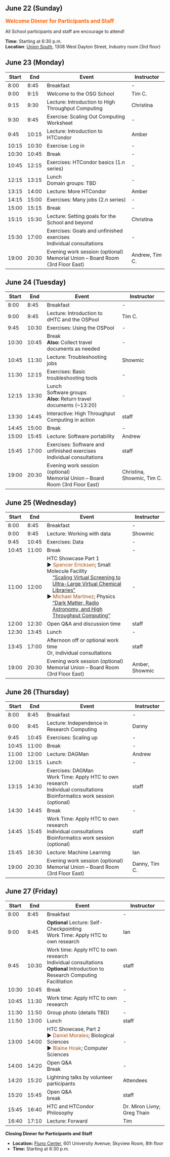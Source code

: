 ## June 22 (Sunday)

<div style="font-size: larger; font-weight: bold; color: #FF6600;">Welcome Dinner for Participants and Staff</div>

All School participants and staff are encourage to attend!

**Time:** Starting at 6:30 p.m.<br>
**Location**: [Union South](https://union.wisc.edu/visit/union-south/), 1308 West Dayton Street,
Industry room (3rd floor)

## June 23 (Monday)

<table>
  <thead>
    <tr>
      <th>Start</th>
      <th>End</th>
      <th>Event</th>
      <th>Instructor</th>
    </tr>
  </thead>
  <tbody>
    <tr>
      <td>8:00</td>
      <td>8:45</td>
      <td>Breakfast</td>
      <td>-</td>
    </tr>
    <tr>
      <td>9:00</td>
      <td>9:15</td>
      <td>Welcome to the OSG School</td>
      <td>Tim C.</td>
    </tr>
    <tr>
      <td>9:15</td>
      <td>9:30</td>
      <td><span class="before-dot text-light-blue">Lecture: Introduction to High Throughput Computing</span></td>
      <td>Christina</td>
    </tr>
    <tr>
      <td>9:30</td>
      <td>9:45</td>
      <td><span class="before-dot text-pink">Exercise: Scaling Out Computing Worksheet</span></td>
      <td>-</td>
    </tr>
    <tr>
      <td>9:45</td>
      <td>10:15</td>
      <td><span class="before-dot text-light-blue">Lecture: Introduction to HTCondor</span></td>
      <td>Amber</td>
    </tr>
    <tr>
      <td>10:15</td>
      <td>10:30</td>
      <td><span class="before-dot text-pink">Exercise: Log in</span></td>
      <td>-</td>
    </tr>
    <tr>
      <td>10:30</td>
      <td>10:45</td>
      <td>Break</td>
      <td>-</td>
    </tr>
    <tr>
      <td>10:45</td>
      <td>12:15</td>
      <td><span class="before-dot text-pink">Exercises: HTCondor basics (1.n series)</span></td>
      <td>-</td>
    </tr>
    <tr>
      <td>12:15</td>
      <td>13:15</td>
      <td>
        Lunch<br>
        Domain groups: TBD
      </td>
      <td>-</td>
    </tr>
    <tr>
      <td>13:15</td>
      <td>14:00</td>
      <td><span class="before-dot text-light-blue">Lecture: More HTCondor</span></td>
      <td>Amber</td>
    </tr>
    <tr>
      <td>14:15</td>
      <td>15:00</td>
      <td><span class="before-dot text-pink">Exercises: Many jobs (2.n series)</span></td>
      <td>-</td>
    </tr>
    <tr>
      <td>15:00</td>
      <td>15:15</td>
      <td>Break</td>
      <td>-</td>
    </tr> 
    <tr>
      <td>15:15</td>
      <td>15:30</td>
      <td><span class="before-dot text-light-blue">Lecture: Setting goals for the School and beyond</span></td>
      <td>Christina</td>
    </tr>
    <tr>
      <td>15:30</td>
      <td>17:00</td>
      <td>
        <span class="before-dot text-pink">Exercises: Goals and unfinished exercises</span><br>
        <span class="before-dot text-black">Individual consultations</span>
      </td>
      <td>-</td>
    </tr>
    <tr>
      <td>19:00</td>
      <td>20:30</td>
      <td>
        <span class="before-dot text-orange">Evening work session (optional)</span><br>
        Memorial Union – Board Room (3rd Floor East)
      </td>
      <td>Andrew, Tim C.</td>
    </tr>
  </tbody>
</table>

## June 24 (Tuesday)

<table>
  <thead>
    <tr>
      <th>Start</th>
      <th>End</th>
      <th>Event</th>
      <th>Instructor</th>
    </tr>
  </thead>
  <tbody>
    <tr>
      <td>8:00</td>
      <td>8:45</td>
      <td>Breakfast</td>
      <td>-</td>
    </tr>
    <tr>
      <td>9:00</td>
      <td>9:45</td>
      <td><span class="before-dot text-light-blue">Lecture: Introduction to dHTC and the OSPool</span></td>
      <td>Tim C.</td>
    </tr>
    <tr>
      <td>9:45</td>
      <td>10:30</td>
      <td><span class="before-dot text-pink">Exercises: Using the OSPool</span></td>
      <td>-</td>
    </tr>
    <tr>
      <td>10:30</td>
      <td>10:45</td>
      <td>
        Break<br>
        <strong>Also:</strong> Collect travel documents as needed
      </td>
      <td>-</td>
    </tr>
    <tr>
      <td>10:45</td>
      <td>11:30</td>
      <td><span class="before-dot text-light-blue">Lecture: Troubleshooting jobs</span></td>
      <td>Showmic</td>
    </tr>
    <tr>
      <td>11:30</td>
      <td>12:15</td>
      <td><span class="before-dot text-pink">Exercises: Basic troubleshooting tools</span></td>
      <td>-</td>
    </tr>
    <tr>
      <td>12:15</td>
      <td>13:30</td>
      <td>
        Lunch<br>
        Software groups<br>
        <strong>Also:</strong> Return travel documents (~13:20)
      </td>
      <td>-</td>
    </tr>
    <tr>
      <td>13:30</td>
      <td>14:45</td>
      <td><span class="before-dot text-blue">Interactive: High Throughput Computing in action</span></td>
      <td>staff</td>
    </tr>
    <tr>
      <td>14:45</td>
      <td>15:00</td>
      <td>Break</td>
      <td>-</td>
    </tr>
    <tr>
      <td>15:00</td>
      <td>15:45</td>
      <td><span class="before-dot text-light-blue">Lecture: Software portability</span></td>
      <td>Andrew</td>
    </tr>
    <tr>
      <td>15:45</td>
      <td>17:00</td>
      <td>
        <span class="before-dot text-pink">Exercises: Software and unfinished exercises</span><br>
        <span class="before-dot text-black">Individual consultations</span>
      </td>
      <td>staff</td>
    </tr>
    <tr>
      <td>19:00</td>
      <td>20:30</td>
      <td>
        <span class="before-dot text-orange">Evening work session (optional)</span><br>
        Memorial Union – Board Room (3rd Floor East)
      </td>
      <td>Christina, Showmic, Tim C.</td>
    </tr> 
  </tbody>
</table>

## June 25 (Wednesday)

<table>
  <thead>
    <tr>
      <th>Start</th>
      <th>End</th>
      <th>Event</th>
      <th>Instructor</th>
    </tr>
  </thead>
  <tbody>
    <tr>
      <td>8:00</td>
      <td>8:45</td>
      <td>Breakfast</td>
      <td>-</td>
    </tr>
    <tr>
      <td>9:00</td>
      <td>9:45</td>
      <td><span class="before-dot text-light-blue">Lecture: Working with data</span></td>
      <td>Showmic</td>
    </tr>
    <tr>
      <td>9:45</td>
      <td>10:45</td>
      <td><span class="before-dot text-pink">Exercises: Data</span></td>
      <td>-</td>
    </tr>
    <tr>
      <td>10:45</td>
      <td>11:00</td>
      <td>Break</td>
      <td>-</td>
    </tr>
    <tr>
      <td>11:00</td>
      <td>12:00</td>
      <td>
        HTC Showcase Part 1
        <br>
        &#9654; <span style="color: rgb(173, 81, 12);">Spencer Ericksen</span>;
        Small Molecule Facility<br>
        <div style="margin-left: 2ex;"><a href="../materials/showcase/OSG_School_SSE_2025-06-25.pptx">“Scaling Virtual Screening to Ultra-Large Virtual Chemical Libraries”</a></div>
        &#9654; <span style="color: rgb(173, 81, 12);">Michael Martinez</span>;
        Physics<br>
        <div style="margin-left: 2ex;"><a href="../materials/showcase/martinez_osgschool.pdf">“Dark Matter, Radio Astronomy, and High Throughput Computing”</a></div>
      </td>
      <td>-</td>
    </tr>
    <tr>
      <td>12:00</td>
      <td>12:30</td>
      <td>Open Q&amp;A and discussion time</td>
      <td>staff</td>
    </tr>
    <tr>
      <td>12:30</td>
      <td>13:45</td>
      <td>
        Lunch
      </td> 
      <td>-</td>
    </tr>
    <tr>
      <td>13:45</td>
      <td>17:00</td>
      <td>
        Afternoon off or optional work time<br>
        <span class="before-dot text-black">Or, individual consultations</span>
      </td>
      <td>staff</td>
    </tr>
    <tr>
      <td>19:00</td>
      <td>20:30</td>
      <td>
        <span class="before-dot text-orange">Evening work session (optional)</span><br>
        Memorial Union – Board Room (3rd Floor East)
      </td>
      <td>Amber, Showmic</td>
    </tr>
  </tbody>
</table>

## June 26 (Thursday)

<table>
  <thead>
    <tr>
      <th>Start</th>
      <th>End</th>
      <th>Event</th>
      <th>Instructor</th>
    </tr>
  </thead>
  <tbody>
    <tr>
      <td>8:00</td>
      <td>8:45</td>
      <td>Breakfast</td>
      <td>-</td>
    </tr>
    <tr>
      <td>9:00</td>
      <td>9:45</td>
      <td><span class="before-dot text-light-blue">Lecture: Independence in Research Computing</span></td>
      <td>Danny</td>
    </tr>
    <tr>
      <td>9:45</td>
      <td>10:45</td>
      <td><span class="before-dot text-pink">Exercises: Scaling up</span></td>
      <td>-</td>
    </tr>
    <tr>
      <td>10:45</td>
      <td>11:00</td>
      <td>Break</td>
      <td>-</td>
    </tr>
    <tr>
      <td>11:00</td>
      <td>12:00</td>
      <td><span class="before-dot text-light-blue">Lecture: DAGMan</span></td>
      <td>Andrew</td>
    </tr>
    <tr>
      <td>12:00</td>
      <td>13:15</td>
      <td>Lunch</td>
      <td>-</td>
    </tr>
    <tr>
      <td>13:15</td>
      <td>14:30</td>
      <td>
        <span class="before-dot text-pink">Exercises: DAGMan</span><br>
        <span class="before-dot text-light-orange">Work Time: Apply HTC to own research</span><br>
        <span class="before-dot text-black">Individual consultations</span><br>
        <span class="before-dot text-orange">Bioinformatics work session (optional)</span><br>
      </td>
      <td>staff</td>
    </tr>
    <tr>
      <td>14:30</td>
      <td>14:45</td>
      <td>Break</td>
      <td>-</td>
    </tr>
    <tr>
      <td>14:45</td>
      <td>15:45</td>
      <td>
        <span class="before-dot text-light-orange">Work Time: Apply HTC to own research</span><br>
        <span class="before-dot text-black">Individual consultations</span><br>
        <span class="before-dot text-orange">Bioinformatics work session (optional)</span><br>
      </td>
      <td>staff</td>
    </tr>
    <tr>
      <td>15:45</td>
      <td>16:30</td>
      <td><span class="before-dot text-light-blue">Lecture: Machine Learning</span></td>
      <td>Ian</td>
    </tr>
    <tr>
      <td>19:00</td>
      <td>20:30</td>
      <td>
        <span class="before-dot text-orange">Evening work session (optional)</span><br>
        Memorial Union – Board Room (3rd Floor East)
      </td>
      <td>Danny, Tim C.</td>
    </tr>
  </tbody>
</table>

## June 27 (Friday)

<table>
  <thead>
    <tr>
      <th>Start</th>
      <th>End</th>
      <th>Event</th>
      <th>Instructor</th>
    </tr>
  </thead>
  <tbody>
    <tr>
      <td>8:00</td>
      <td>8:45</td>
      <td>Breakfast</td>
      <td>-</td>
    </tr>
    <tr>
      <td>9:00</td>
      <td>9:45</td>
      <td>
        <strong>Optional</strong> Lecture: Self-Checkpointing<br>
        <span class="before-dot text-light-orange">Work Time: Apply HTC to own research</span>
      </td>
      <td>Ian</td>
    </tr>
    <tr>
      <td>9:45</td>
      <td>10:30</td>
      <td>
        <span class="before-dot text-light-orange">Work time: Apply HTC to own research</span><br>
        <span class="before-dot text-black">Individual consultations</span><br>
        <span class="before-dot text-black"><strong>Optional</strong> Introduction to Research Computing Facilitation</span>
      </td>
      <td>staff</td>
    </tr>
    <tr>
      <td>10:30</td>
      <td>10:45</td>
      <td>Break</td>
      <td>-</td>
    </tr>
    <tr>
      <td>10:45</td>
      <td>11:30</td>
      <td><span class="before-dot text-light-orange">Work time: Apply HTC to own research</span></td>
      <td>-</td>
    </tr>
    <tr>
      <td>11:30</td>
      <td>11:50</td>
      <td>Group photo (details TBD)</td>
      <td>-</td>
    </tr>
    <tr>
      <td>11:50</td>
      <td>13:00</td>
      <td>
        Lunch
      </td>
      <td>staff</td>
    </tr>
    <tr>
      <td>13:00</td>
      <td>14:00</td>
      <td>
        HTC Showcase, Part 2
        <br>
        &#9654; <span style="color: rgb(173, 81, 12);">Daniel Morales</span>;
        Biological Sciences<br>
        <!--<div style="margin-left: 2ex;">“Title of talk”</div>-->
        &#9654; <span style="color: rgb(173, 81, 12);">Blaine Hoak</span>;
        Computer Sciences<br>
        <!--<div style="margin-left: 2ex;">“Title of talk”</div>-->
      </td>
      <td>-</td>
    </tr>
    <tr>
      <td>14:00</td>
      <td>14:20</td>
      <td>
        Open Q&A<br>
        Break
      </td>
      <td>-</td>
    </tr>
    <tr>
      <td>14:20</td>
      <td>15:20</td>
      <td>Lightning talks by volunteer participants</td>
      <td>Attendees</td>
    </tr>
    <tr>
      <td>15:20</td>
      <td>15:45</td>
      <td>Open Q&amp;A <br> break</td>
      <td>staff</td>
    </tr>
    <tr>
      <td>15:45</td>
      <td>16:40</td>
      <td>HTC and HTCondor Philosophy</td>
      <td>Dr. Miron Livny; Greg Thain</td>
    </tr>
    <tr>
      <td>16:40</td>
      <td>17:10</td>
      <td><span class="before-dot text-light-blue">Lecture: Forward</span></td>
      <td>Tim</td>
    </tr>
  </tbody>
</table>

**Closing Dinner for Participants and Staff**

*   **Location:** [Fluno Center](https://fluno.com), 601 University Avenue; Skyview Room, 8th floor
*   **Time:** Starting at 6:30 p.m.
